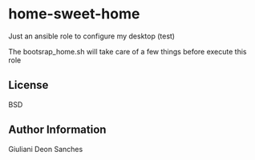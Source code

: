 # home-sweet-home

Just an ansible role to configure my desktop (test)

The bootsrap_home.sh will take care of a few things before execute this role

## License

BSD

## Author Information

Giuliani Deon Sanches
